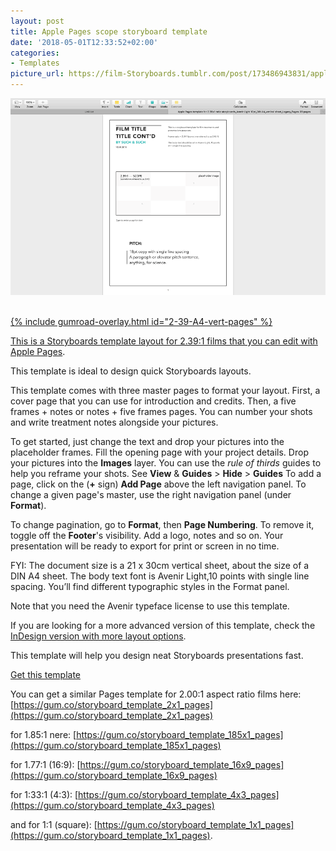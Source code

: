 ```yaml
---
layout: post
title: Apple Pages scope storyboard template
date: '2018-05-01T12:33:52+02:00'
categories:
- Templates
picture_url: https://film-Storyboards.tumblr.com/post/173486943831/apple-pages-scope-Storyboards-template
---
```

<a href="https://gum.co/2-39-A4-vert-pages"><img src="/images/picture_p828sgHJlj1s6ptp7o1_1280.png"/><br/><br/>

{% include gumroad-overlay.html id="2-39-A4-vert-pages" %}

This is a Storyboards template layout for 2.39:1 films that you can edit with [Apple Pages](https://www.apple.com/pages/).

This template is ideal to design quick Storyboards layouts.

This template comes with three master pages to format your layout. First, a cover page that you can use for introduction and credits. Then, a five frames + notes or notes + five frames pages. You can number your shots and write treatment notes alongside your pictures.

To get started, just change the text and drop your pictures into the placeholder frames. Fill the opening page with your project details. Drop your pictures into the **Images** layer. You can use the *rule of thirds* guides to help you reframe your shots. See **View** & **Guides** > **Hide** > **Guides** To add a page, click on the (**+** sign) **Add Page** above the left navigation panel. To change a given page's master, use the right navigation panel (under **Format**).


To change pagination, go to **Format**, then **Page Numbering**. To remove it, toggle off the **Footer**'s visibility. Add a logo, notes and so on. Your presentation will be ready to export for print or screen in no time.

FYI: The document size is a 21 x 30cm vertical sheet, about the size of a DIN A4 sheet. The body text font is Avenir Light,10 points with single line spacing. You’ll find different typographic styles in the Format panel.

Note that you need the Avenir typeface license to use this template.

If you are looking for a more advanced version of this template, check the [InDesign version with more layout options](https://gum.co/2-39-A4-vert).

This template will help you design neat Storyboards presentations fast.

<script src="https://gumroad.com/js/gumroad.js"></script><a class="gumroad-button" href="https://gum.co/2-39-A4-vert-pages" target="_blank">Get this template</a>

You can get a similar Pages template for 2.00:1 aspect ratio films here: [https://gum.co/storyboard_template_2x1_pages](https://gum.co/storyboard_template_2x1_pages)

for 1.85:1 nere: [https://gum.co/storyboard_template_185x1_pages](https://gum.co/storyboard_template_185x1_pages)

for 1.77:1 (16:9): [https://gum.co/storyboard_template_16x9_pages](https://gum.co/storyboard_template_16x9_pages)

for 1:33:1 (4:3): [https://gum.co/storyboard_template_4x3_pages](https://gum.co/storyboard_template_4x3_pages)

and for 1:1 (square): [https://gum.co/storyboard_template_1x1_pages](https://gum.co/storyboard_template_1x1_pages).
